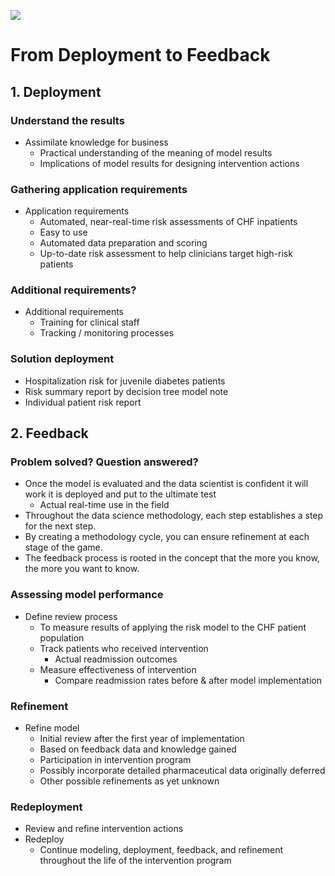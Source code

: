 ![](https://cdn.pixabay.com/photo/2016/11/15/07/58/feedback-1825515_960_720.jpg)

# From Deployment to Feedback

## 1. Deployment

### Understand the results

- Assimilate knowledge for business
  - Practical understanding of the meaning of model results
  - Implications of model results for designing intervention actions

### Gathering application requirements

- Application requirements
  - Automated, near-real-time risk assessments of CHF inpatients
  - Easy to use
  - Automated data preparation and scoring
  - Up-to-date risk assessment to help clinicians target high-risk patients

### Additional requirements?

- Additional requirements
  - Training for clinical staff
  - Tracking / monitoring processes

### Solution deployment

- Hospitalization risk for juvenile diabetes patients
- Risk summary report by decision tree model note
- Individual patient risk report

## 2. Feedback

### Problem solved? Question answered?

- Once the model is evaluated and the data scientist is confident it will work
  it is deployed and put to the ultimate test
  - Actual real-time use in the field
- Throughout the data science methodology, each step establishes a step for the next step.
- By creating a methodology cycle, you can ensure refinement at each stage of the game.
- The feedback process is rooted in the concept that the more you know, the more you want to know.

### Assessing model performance

- Define review process
  - To measure results of applying the risk model to the CHF patient population
  - Track patients who received intervention
    - Actual readmission outcomes
  - Measure effectiveness of intervention
    - Compare readmission rates before & after model implementation

### Refinement

- Refine model
  - Initial review after the first year of implementation
  - Based on feedback data and knowledge gained
  - Participation in intervention program
  - Possibly incorporate detailed pharmaceutical data originally deferred
  - Other possible refinements as yet unknown

### Redeployment

- Review and refine intervention actions
- Redeploy
  - Continue modeling, deployment, feedback, and refinement throughout the life of the intervention program